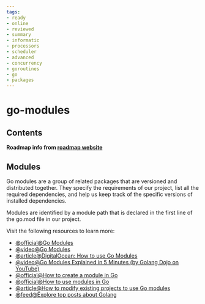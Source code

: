 ```yaml
---
tags:
- ready
- online
- reviewed
- summary
- informatic
- processors
- scheduler
- advanced
- concurrency
- goroutines
- go
- packages
---
```


# go-modules

## Contents

__Roadmap info from [roadmap website](https://roadmap.sh/golang/go-advanced/go-modules)__

## Modules

Go modules are a group of related packages that are versioned and distributed together. They specify the requirements of our project, list all the required dependencies, and help us keep track of the specific versions of installed dependencies.

Modules are identified by a module path that is declared in the first line of the go.mod file in our project.

Visit the following resources to learn more:

- [@official@Go Modules](https://go.dev/blog/using-go-modules)
- [@video@Go Modules](https://www.youtube.com/watch?v=9cV1KESTJRc)
- [@article@DigitalOcean: How to use Go Modules](https://www.digitalocean.com/community/tutorials/how-to-use-go-modules)
- [@video@Go Modules Explained in 5 Minutes (by Golang Dojo on YouTube)](https://youtu.be/7xSxIwWJ9R4)
- [@official@How to create a module in Go](https://go.dev/doc/tutorial/create-module)
- [@official@How to use modules in Go](https://go.dev/blog/using-go-modules)
- [@article@How to modify existing projects to use Go modules](https://jfrog.com/blog/converting-projects-for-go-modules/)
- [@feed@Explore top posts about Golang](https://app.daily.dev/tags/golang?ref=roadmapsh)
